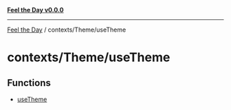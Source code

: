 [**Feel the Day v0.0.0**](../../../README.md)

***

[Feel the Day](../../../README.md) / contexts/Theme/useTheme

# contexts/Theme/useTheme

## Functions

- [useTheme](functions/useTheme.md)
